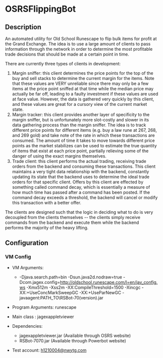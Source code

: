 # OSRSFlippingBot

## Description
An automated utility for Old School Runescape to flip bulk items for profit at the Grand Exchange. The idea is to use a large amount of clients to pass information through the network in order to determine the most profitable trade decisions that should be made at a certain point in time. 

There are currently three types of clients in development:
1. Margin sniffer: this client determines the price points for the top of the buy and sell stacks to determine the current margin for the items. Note that these values are VERY unreliable since there may only be a few items at the price point sniffed at that time while the median price may actually be far off, leading to a faulty investment if these values are used at face value. However, the data is gathered very quickly by this client, and these values are great for a cursory view of the current market state.
2. Margin tracker: this client provides another layer of specificity to the margin sniffer, but is unfortunately more slot-costly and slower in its data gathering process than the margin sniffer. The idea is to track different price points for different items (e.g. buy a law rune at 267, 268, and 269 gold) and take note of the rate in which these transactions are consumed. The amount of time it takes to move towards different price points as the market stabilizes can be used to estimate the true quantity of items that exist at each price point, partially relieving some of the danger of using the exact margins themselves.
3. Trade client: this client performs the actual trading, receiving trade orders from the backend and consuming these transactions. This client maintains a very tight data relationship with the backend, constantly updating its state that the backend uses to determine the ideal trade orders for that specific client. Offers by this client are effected by something called command decay, which is essentially a measure of how much time has passed after a command has been posted. If the command decay exceeds a threshold, the backend will cancel or modify this transaction with a better offer.

The clients are designed such that the logic in deciding what to do is very decoupled from the clients themselves -- the clients simply receive commands from the backend and execute them while the backend performs the majority of the heavy lifting.  

## Configuration

### VM Config

- VM Arguments:
  - -Djava.search.path=bin
  -Dsun.java2d.nodraw=true
  -Dcom.jagex.config=http://oldschool.runescape.com/l=en/jav_config.ws
  -Xmx512m
  -Xss2m
  -XX:CompileThreshold=1500
  -Xincgc
  -XX:+UseConcMarkSweepGC
  -XX:+UseParNewGC
  -javaagent:PATH_TO\RSBot-70(version).jar
 
 - Program Arguments: runescape
 
 - Main class : jagexappletviewer
 
 - Dependencies:
    - jagexappletviewer.jar (Available through OSRS website)
    - RSBot-7070.jar (Available through Powerbot website)

- Test account: h1210004@nwytg.com
